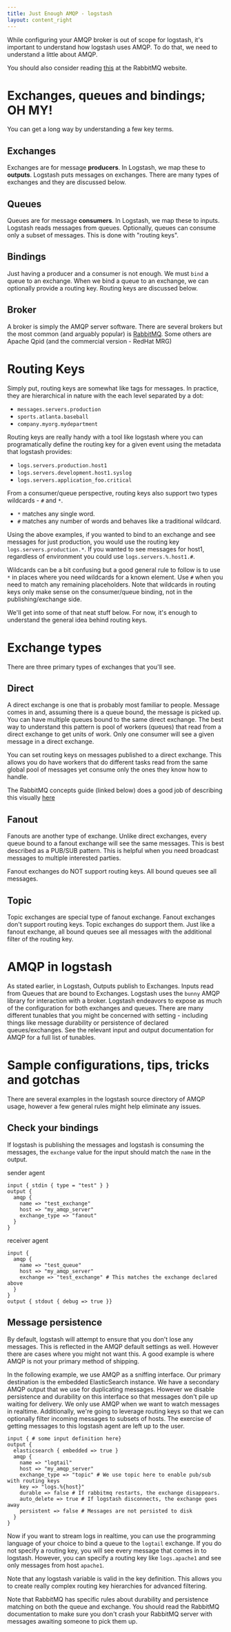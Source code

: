 ```yaml
---
title: Just Enough AMQP - logstash
layout: content_right
---
```


While configuring your AMQP broker is out of scope for logstash, it's important to understand how
logstash uses AMQP. To do that, we need to understand a little about AMQP.

You should also consider reading [this](http://www.rabbitmq.com/tutorials/amqp-concepts.html) at the RabbitMQ website.

# Exchanges, queues and bindings; OH MY!
You can get a long way by understanding a few key terms.

## Exchanges
Exchanges are for message **producers**. In Logstash, we map these to **outputs**.
Logstash puts messages on exchanges.
There are many types of exchanges and they are discussed below.

## Queues
Queues are for message **consumers**. In Logstash, we map these to inputs.
Logstash reads messages from queues.
Optionally, queues can consume only a subset of messages. This is done with "routing keys".

## Bindings
Just having a producer and a consumer is not enough. We must `bind` a queue to an exchange.
When we bind a queue to an exchange, we can optionally provide a routing key.
Routing keys are discussed below.

## Broker
A broker is simply the AMQP server software. There are several brokers but the most common (and arguably popular) is [RabbitMQ](http://www.rabbitmq.com).
Some others are Apache Qpid (and the commercial version - RedHat MRG)

# Routing Keys
Simply put, routing keys are somewhat like tags for messages. In practice, they are hierarchical in nature
with the each level separated by a dot:

- `messages.servers.production`
- `sports.atlanta.baseball`
- `company.myorg.mydepartment`

Routing keys are really handy with a tool like logstash where you
can programatically define the routing key for a given event using the metadata that logstash provides:

- `logs.servers.production.host1`
- `logs.servers.development.host1.syslog`
- `logs.servers.application_foo.critical`

From a consumer/queue perspective, routing keys also support two types wildcards - `#` and `*`.

- `*` matches any single word.
- `#` matches any number of words and behaves like a traditional wildcard.

Using the above examples, if you wanted to bind to an exchange and see messages for just production,
you would use the routing key `logs.servers.production.*`. If you wanted to see messages for host1, regardless of environment
you could use `logs.servers.%.host1.#`.

Wildcards can be a bit confusing but a good general rule to follow is to use `*` in places where you need wildcards for a known element.
Use `#` when you need to match any remaining placeholders. Note that wildcards in routing keys only make sense on the consumer/queue binding,
not in the publishing/exchange side.

We'll get into some of that neat stuff below. For now, it's enough to understand the general idea behind routing keys.

# Exchange types
There are three primary types of exchanges that you'll see.

## Direct
A direct exchange is one that is probably most familiar to people. Message comes in and, assuming there is a queue bound, the message is picked up.
You can have multiple queues bound to the same direct exchange. The best way to understand this pattern is pool of workers (queues) that read from a
direct exchange to get units of work. Only one consumer will see a given message in a direct exchange.

You can set routing keys on messages published to a direct exchange. This allows you do have workers that do different tasks read from the same global
pool of messages yet consume only the ones they know how to handle.

The RabbitMQ concepts guide (linked below) does a good job of describing this visually [here](http://www.rabbitmq.com/img/tutorials/intro/exchange-direct.png)

## Fanout
Fanouts are another type of exchange. Unlike direct exchanges, every queue bound to a fanout exchange will see the same messages.
This is best described as a PUB/SUB pattern. This is helpful when you need broadcast messages to multiple interested parties.

Fanout exchanges do NOT support routing keys. All bound queues see all messages.

## Topic
Topic exchanges are special type of fanout exchange. Fanout exchanges don't support routing keys. Topic exchanges do support them.
Just like a fanout exchange, all bound queues see all messages with the additional filter of the routing key.

# AMQP in logstash
As stated earlier, in Logstash, Outputs publish to Exchanges. Inputs read from Queues that are bound to Exchanges.
Logstash uses the `bunny` AMQP library for interaction with a broker. Logstash endeavors to expose as much of the configuration for both exchanges and queues.
There are many different tunables that you might be concerned with setting - including things like message durability or persistence of declared queues/exchanges.
See the relevant input and output documentation for AMQP for a full list of tunables.

# Sample configurations, tips, tricks and gotchas
There are several examples in the logstash source directory of AMQP usage, however a few general rules might help eliminate any issues.

## Check your bindings
If logstash is publishing the messages and logstash is consuming the messages, the `exchange` value for the input should match the `name` in the output.

sender agent

```
input { stdin { type = "test" } }
output {
  amqp {
    name => "test_exchange"
    host => "my_amqp_server"
    exchange_type => "fanout"
  }
}
```

receiver agent

```
input {
  amqp {
    name => "test_queue"
    host => "my_amqp_server"
    exchange => "test_exchange" # This matches the exchange declared above
  }
}
output { stdout { debug => true }}
```

## Message persistence
By default, logstash will attempt to ensure that you don't lose any messages. This is reflected in the AMQP default settings as well.
However there are cases where you might not want this. A good example is where AMQP is not your primary method of shipping.

In the following example, we use AMQP as a sniffing interface. Our primary destination is the embedded ElasticSearch instance. We have
a secondary AMQP output that we use for duplicating messages. However we disable persistence and durability on this interface so that messages
don't pile up waiting for delivery. We only use AMQP when we want to watch messages in realtime. Additionally, we're going to leverage
routing keys so that we can optionally filter incoming messages to subsets of hosts. The exercise of getting messages to this logstash
agent are left up to the user.

```
input { # some input definition here}
output {
  elasticsearch { embedded => true }
  amqp {
    name => "logtail"
    host => "my_amqp_server"
    exchange_type => "topic" # We use topic here to enable pub/sub with routing keys
    key => "logs.%{host}"
    durable => false # If rabbitmq restarts, the exchange disappears.
    auto_delete => true # If logstash disconnects, the exchange goes away
    persistent => false # Messages are not persisted to disk
  }
}
```

Now if you want to stream logs in realtime, you can use the programming language of your choice to bind a queue to the `logtail` exchange.
If you do not specify a routing key, you will see every message that comes in to logstash. However, you can specify a routing key like
`logs.apache1` and see only messages from host `apache1`.

Note that any logstash variable is valid in the key definition. This allows you to create really complex routing key hierarchies for advanced filtering.

Note that RabbitMQ has specific rules about durability and persistence matching on both the queue and exchange. You should read the RabbitMQ documentation
to make sure you don't crash your RabbitMQ server with messages awaiting someone to pick them up.
